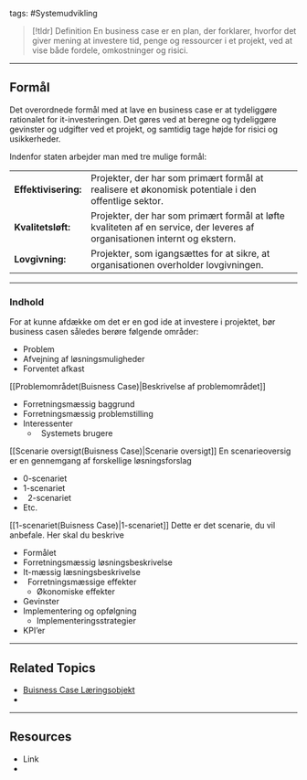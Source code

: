 tags: #Systemudvikling 

> [!tldr] Definition
> En business case er en plan, der forklarer, hvorfor det giver mening at investere tid, penge og ressourcer i et projekt, ved at vise både fordele, omkostninger og risici.

---

## Formål
Det overordnede formål med at lave en business case er at tydeliggøre rationalet for it-investeringen. Det gøres ved at beregne og tydeliggøre gevinster og udgifter ved et projekt, og samtidig tage højde for risici og usikkerheder.

Indenfor staten arbejder man med tre mulige formål:

|                      |                                                                                                                            |
| -------------------- | -------------------------------------------------------------------------------------------------------------------------- |
| **Effektivisering:** | Projekter, der har som primært formål at realisere et økonomisk potentiale i den offentlige sektor.                        |
| **Kvalitetsløft:**   | Projekter, der har som primært formål at løfte kvaliteten af en service, der leveres af organisationen internt og ekstern. |
| **Lovgivning:**      | Projekter, som igangsættes for at sikre, at organisationen overholder lovgivningen.                                        |

---

### Indhold
For at kunne afdække om det er en god ide at investere i projektet, bør business casen således berøre følgende områder:

- Problem
- Afvejning af løsningsmuligheder
- Forventet afkast


[[Problemområdet(Buisness Case)|Beskrivelse af problemområdet]]
- Forretningsmæssig baggrund
- Forretningsmæssig problemstilling
- Interessenter
    -   Systemets brugere

[[Scenarie oversigt(Buisness Case)|Scenarie oversigt]]
En scenarieoversig er en gennemgang af forskellige løsningsforslag

- 0-scenariet
- 1-scenariet
-   2-scenariet
- Etc.
    

[[1-scenariet(Buisness Case)|1-scenariet]]
Dette er det scenarie, du vil anbefale. Her skal du beskrive

- Formålet
- Forretningsmæssig løsningsbeskrivelse
- It-mæssig læsningsbeskrivelse
-   Forretningsmæssige effekter
    - Økonomiske effekter    
- Gevinster
- Implementering og opfølgning
    - Implementeringsstrategier    
- KPI’er

---

## Related Topics
- [Buisness Case Læringsobjekt](https://rise.articulate.com/share/f6HPJ3zr14qLmnUET1aqQMQ8HMkHGFez#/)
- 

---

## Resources
- Link
- 